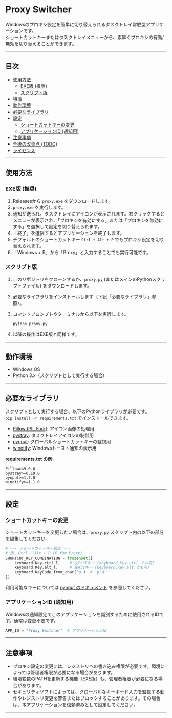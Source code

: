 # Proxy Switcher 

Windowsのプロキシ設定を簡単に切り替えられるタスクトレイ常駐型アプリケーションです。  
ショートカットキーまたはタスクトレイメニューから、素早くプロキシの有効/無効を切り替えることができます。

---

## 目次

- [使用方法](#使用方法)
  - [EXE版 (推奨)](#exe版-推奨)
  - [スクリプト版](#スクリプト版)
- [特徴](#特徴)
- [動作環境](#動作環境)
- [必要なライブラリ](#必要なライブラリ)
- [設定](#設定)
  - [ショートカットキーの変更](#ショートカットキーの変更)
  - [アプリケーションID (通知用)](#アプリケーションid-通知用)
- [注意事項](#注意事項)
- [今後の改善点 (TODO)](#今後の改善点-todo)
- [ライセンス](#ライセンス)

---

## 使用方法

### EXE版 (推奨)

1. Releasesから `proxy.exe` をダウンロードします。  
2. `proxy.exe` を実行します。  
3. 通知が送られ，タスクトレイにアイコンが表示されます。右クリックするとメニューが表示され、「プロキシを有効にする」または「プロキシを無効にする」を選択して設定を切り替えられます。  
4. 「終了」を選択するとアプリケーションを終了します。  
5. デフォルトのショートカットキー `Ctrl + Alt + P` でもプロキシ設定を切り替えられます。  
6. 「Windows + R」から「Proxy」と入力することでも実行可能です。

### スクリプト版

1. このリポジトリをクローンするか、`proxy.py` (またはメインのPythonスクリプトファイル) をダウンロードします。  
2. 必要なライブラリをインストールします（下記「必要なライブラリ」参照）。  
3. コマンドプロンプトやターミナルから以下を実行します。

    ```sh
    python proxy.py
    ```

4. 以降の操作はEXE版と同様です。

---

## 動作環境

- Windows OS  
- Python 3.x（スクリプトとして実行する場合）

---

## 必要なライブラリ

スクリプトとして実行する場合、以下のPythonライブラリが必要です。  
`pip install -r requirements.txt` でインストールできます。

- [Pillow (PIL Fork)](https://pypi.org/project/Pillow/): アイコン画像の処理用  
- [pystray](https://pypi.org/project/pystray/): タスクトレイアイコンの制御用  
- [pynput](https://pypi.org/project/pynput/): グローバルショートカットキーの監視用  
- [winotify](https://pypi.org/project/winotify/): Windowsトースト通知の表示用

**requirements.txt の例:**

    Pillow>=9.0.0
    pystray>=0.19.0
    pynput>=1.7.0
    winotify>=1.1.0

---

## 設定

### ショートカットキーの変更

ショートカットキーを変更したい場合は、`proxy.py` スクリプト内の以下の部分を編集してください。

```python
# --- ショートカットキー設定 ---
# 例: Ctrl + Alt + P (P for Proxy)
SHORTCUT_KEY_COMBINATION = frozenset([
    keyboard.Key.ctrl_l,    # 左Ctrlキー (keyboard.Key.ctrl でも可)
    keyboard.Key.alt_l,     # 左Altキー (keyboard.Key.alt でも可)
    keyboard.KeyCode.from_char('p')  # 'p'キー
])
```

利用可能なキーについては [pynput のドキュメント](https://pynput.readthedocs.io/) を参照してください。

### アプリケーションID (通知用)

Windowsの通知設定でこのアプリケーションを識別するために使用されるIDです。通常は変更不要です。

```python
APP_ID = "Proxy Switcher"  # アプリケーションID
```

---

## 注意事項

- プロキシ設定の変更には、レジストリへの書き込み権限が必要です。環境によっては管理者権限が必要になる場合があります。  
- 環境変数のPATHを更新する機能（EXE版）も、管理者権限が必要になる場合があります。  
- セキュリティソフトによっては、グローバルなキーボード入力を監視する動作やレジストリ変更を警告またはブロックすることがあります。その場合は、本アプリケーションを信頼済みとして設定してください。

---
